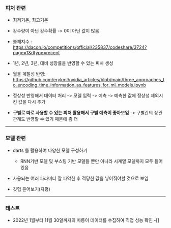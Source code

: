 ### 피처 관련

- 최저기온, 최고기온
- 강수량이 아닌 강수확률 -> 0이 아닌 값이 많음
- 불쾌지수 : https://dacon.io/competitions/official/235837/codeshare/3724?page=1&dtype=recent

- 1년, 2년, 3년, 대비 성장률을 반영할 수 있는 피처 생성

- 월을 계절성 반영: https://github.com/erykml/nvidia_articles/blob/main/three_approaches_to_encoding_time_information_as_features_for_ml_models.ipynb

- 정상성 반영해서 데이터 처리 -> 모델 입력 -> 예측 -> 예측한 값에 정상성 제외시킨 값을 다시 추가

- **구별로 따로 사용할 수 있는 피처 활용해서 구별 예측이 좋아보임** -> 구별간의 상관관계도 반영할 수 있기 때문에 좀 더 

---

### 모델 관련

- darts 를 활용하여 다양한 모델 구성하기
  - RNN기반 모델 및 부스팅 기반 모델들 뿐만 아니라 시계열 모델까지 모두 들어있음

- 사용되는 여러 파라미터 잘 파악한 후 적당한 값을 넣어줘야할 것으로 보임

- 깃헙 뜯어보기(지평)

---

### 테스트

- 2022년 1월부터 11월 30일까지의 따릉이 데이터를 수집하여 직접 성능 확인 -[]


